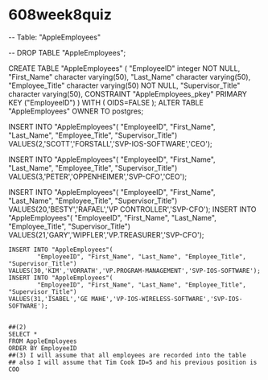 608week8quiz
============
-- Table: "AppleEmployees"

-- DROP TABLE "AppleEmployees";

CREATE TABLE "AppleEmployees"
(
  "EmployeeID" integer NOT NULL,
  "First_Name" character varying(50),
  "Last_Name" character varying(50),
  "Employee_Title" character varying(50) NOT NULL,
  "Supervisor_Title" character varying(50),
  CONSTRAINT "AppleEmployees_pkey" PRIMARY KEY ("EmployeeID")
)
WITH (
  OIDS=FALSE
);
ALTER TABLE "AppleEmployees"
  OWNER TO postgres;
  
  
  INSERT INTO "AppleEmployees"(
            "EmployeeID", "First_Name", "Last_Name", "Employee_Title", "Supervisor_Title")
    VALUES(2,'SCOTT','FORSTALL','SVP-IOS-SOFTWARE','CEO');
    
  INSERT INTO "AppleEmployees"(
            "EmployeeID", "First_Name", "Last_Name", "Employee_Title", "Supervisor_Title")
    VALUES(3,'PETER','OPPENHEIMER','SVP-CFO','CEO');
    
INSERT INTO "AppleEmployees"(
            "EmployeeID", "First_Name", "Last_Name", "Employee_Title", "Supervisor_Title")
    VALUES(20,'BESTY','RAFAEL','VP CONTROLLER','SVP-CFO');
   INSERT INTO "AppleEmployees"(
            "EmployeeID", "First_Name", "Last_Name", "Employee_Title", "Supervisor_Title")
    VALUES(21,'GARY','WIPFLER','VP.TREASURER','SVP-CFO');
    
    INSERT INTO "AppleEmployees"(
            "EmployeeID", "First_Name", "Last_Name", "Employee_Title", "Supervisor_Title")
    VALUES(30,'KIM','VORRATH','VP.PROGRAM-MANAGEMENT','SVP-IOS-SOFTWARE');
    INSERT INTO "AppleEmployees"(
            "EmployeeID", "First_Name", "Last_Name", "Employee_Title", "Supervisor_Title")
    VALUES(31,'ISABEL','GE MAHE','VP-IOS-WIRELESS-SOFTWARE','SVP-IOS-SOFTWARE');
    
    
    ##(2)
    SELECT * 
    FROM AppleEmployees
    ORDER BY EmployeeID
    ##(3) I will assume that all employees are recorded into the table
    ## also I will assume that Tim Cook ID=5 and his previous position is COO
    





